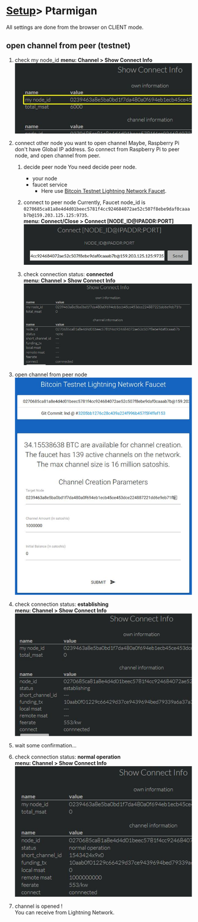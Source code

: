 # [Setup](../README.md)> Ptarmigan

All settings are done from the browser on CLIENT mode.

## open channel from peer (testnet)

1. check my node_id
   **menu: Channel > Show Connect Info**  
   ![show channel](images/ln_testnet01.jpg)

2. connect other node you want to open channel
   Maybe, Raspberry Pi don't have Global IP address. So connect from Raspberry Pi to peer node, and open channel from peer.

   1. decide peer node
      You need decide peer node.
      * your node
      * faucet service
        * Here use [Bitcoin Testnet Lightning Network Faucet](https://faucet.lightning.community/).

   2. connect to peer node
      Currently, Faucet node_id is `0270685ca81a8e4d4d01beec5781f4cc924684072ae52c507f8ebe9daf0caaab7b@159.203.125.125:9735`.  
      **menu: Connect/Close > Connect [NODE_ID@IPADDR:PORT]**  
      ![connect](images/ln_testnet02.jpg)

   3. check connection status: **connected**  
      **menu: Channel > Show Connect Info**  
      ![show channel](images/ln_testnet03.jpg)

3. open channel from peer node  
   ![testnet faucet](images/ln_testnet04.jpg)

4. check connection status: **establishing**  
   **menu: Channel > Show Connect Info**  
   ![show channel](images/ln_testnet05.jpg)

5. wait some confirmation...

6. check connection status: **normal operation**  
   **menu: Channel > Show Connect Info**  
   ![show channel](images/ln_testnet06.jpg)

7. channel is opened !  
   You can receive from Lightning Network.

